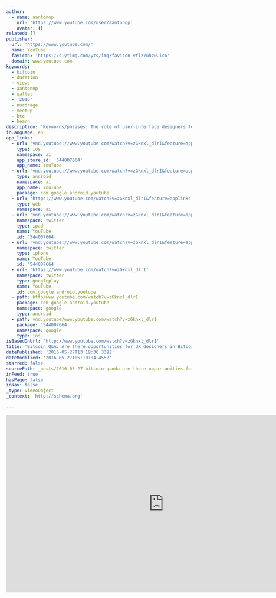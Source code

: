 ```yaml
---
author:
  - name: aantonop
    url: 'https://www.youtube.com/user/aantonop'
    avatar: {}
related: []
publisher:
  url: 'https://www.youtube.com/'
  name: YouTube
  favicon: 'https://s.ytimg.com/yts/img/favicon-vflz7uhzw.ico'
  domain: www.youtube.com
keywords:
  - bitcoin
  - duration
  - views
  - aantonop
  - wallet
  - '2016'
  - nurdrage
  - meetup
  - btc
  - hearn
description: 'Keywords/phrases: The role of user-interface designers for Bitcoin, opportunities for creating visual and linguistic metaphors to increase accessibility. What happens when design decisions are made by engineers. Increasing investment in the Bitcoin space. "Real" jobs and money. The efficiency of banks and fiat payment vs. Bitcoin during The Internet of Money tour.'
inLanguage: en
app_links:
  - url: 'vnd.youtube://www.youtube.com/watch?v=zGknxl_dlrI&feature=applinks'
    type: ios
    namespace: ai
    app_store_id: '544007664'
    app_name: YouTube
  - url: 'vnd.youtube://www.youtube.com/watch?v=zGknxl_dlrI&feature=applinks'
    type: android
    namespace: ai
    app_name: YouTube
    package: com.google.android.youtube
  - url: 'https://www.youtube.com/watch?v=zGknxl_dlrI&feature=applinks'
    type: web
    namespace: ai
  - url: 'vnd.youtube://www.youtube.com/watch?v=zGknxl_dlrI&feature=applinks'
    namespace: twitter
    type: ipad
    name: YouTube
    id: '544007664'
  - url: 'vnd.youtube://www.youtube.com/watch?v=zGknxl_dlrI&feature=applinks'
    namespace: twitter
    type: iphone
    name: YouTube
    id: '544007664'
  - url: 'https://www.youtube.com/watch?v=zGknxl_dlrI'
    namespace: twitter
    type: googleplay
    name: YouTube
    id: com.google.android.youtube
  - path: http/www.youtube.com/watch?v=zGknxl_dlrI
    package: com.google.android.youtube
    namespace: google
    type: android
  - path: vnd.youtube/www.youtube.com/watch?v=zGknxl_dlrI
    package: '544007664'
    namespace: google
    type: ios
isBasedOnUrl: 'http://www.youtube.com/watch?v=zGknxl_dlrI'
title: 'Bitcoin Q&A: Are there opportunities for UX designers in Bitcoin? - Advancing Usability'
datePublished: '2016-05-27T13:19:36.339Z'
dateModified: '2016-05-27T05:10:04.455Z'
starred: false
sourcePath: _posts/2016-05-27-bitcoin-qanda-are-there-opportunities-for-ux-designers-in-bit.md
inFeed: true
hasPage: false
inNav: false
_type: VideoObject
_context: 'http://schema.org'

---
```

<iframe src="http://cdn.embedly.com/widgets/media.html?src=https%3A%2F%2Fwww.youtube.com%2Fembed%2FzGknxl_dlrI%3Ffeature%3Doembed&amp;url=http%3A%2F%2Fwww.youtube.com%2Fwatch%3Fv%3DzGknxl_dlrI&amp;image=https%3A%2F%2Fi.ytimg.com%2Fvi%2FzGknxl_dlrI%2Fhqdefault.jpg&amp;key=b7d04c9b404c499eba89ee7072e1c4f7&amp;type=text%2Fhtml&amp;schema=youtube" width="854" height="480" scrolling="no" frameborder="0" allowfullscreen="" style=""></iframe>